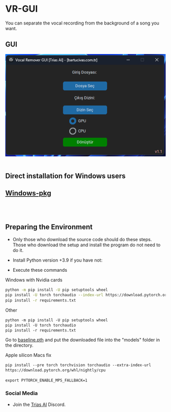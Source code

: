 # VR-GUI
You can separate the vocal recording from the background of a song you want.
## GUI
![GUI](https://github.com/BartuAbiHD/VR-GUI/raw/main/docs/GUI.png)
<br><br>
## Direct installation for Windows users
## [Windows-pkg](https://github.com/BartuAbiHD/VR-GUI/releases/tag/v1.2)
  
<br><br>
## Preparing the Environment
* Only those who download the source code should do these steps. Those who download the setup and install the program do not need to do it.

* Install Python version +3.9 if you have not:

* Execute these commands

Windows with Nvidia cards
```bash
python -m pip install -U pip setuptools wheel
pip install -U torch torchaudio --index-url https://download.pytorch.org/whl/cu118
pip install -r requirements.txt
```
Other
```
python -m pip install -U pip setuptools wheel
pip install -U torch torchaudio 
pip install -r requirements.txt
```

Go to [baseline.pth](https://huggingface.co/datasets/TriasAI/VR-GUI/resolve/main/models/baseline.pth?download=true) and put the downloaded file into the "models" folder in the directory.

Apple silicon Macs fix
```
pip install --pre torch torchvision torchaudio --extra-index-url https://download.pytorch.org/whl/nightly/cpu

export PYTORCH_ENABLE_MPS_FALLBACK=1
```
### Social Media
* Join the [ Trias AI](https://discord.gg/tpy6JbZhh8) Discord.
